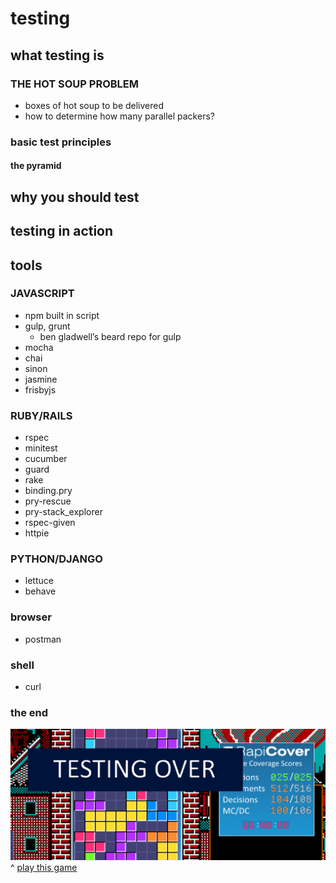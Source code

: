 # testing



## what testing is
### THE HOT SOUP PROBLEM
 - boxes of hot soup to be delivered
 - how to determine how many parallel packers?

### basic test principles
#### the pyramid
## why you should test
## testing in action

## tools
### JAVASCRIPT
 - npm built in script
 - gulp, grunt
   - ben gladwell’s beard repo for gulp
 - mocha
 - chai
 - sinon
 - jasmine
 - frisbyjs

### RUBY/RAILS
 - rspec
 - minitest
 - cucumber
 - guard
 - rake
 - binding.pry
 - pry-rescue
 - pry-stack_explorer
 - rspec-given
 - httpie


### PYTHON/DJANGO
 - lettuce
 - behave

### browser
 - postman

### shell
 - curl


### the end
![testing_over](/images/testing_over.png)
^ [play this game](http://www.rapitasystems.com/blog/tetris_coverage_challenge)
